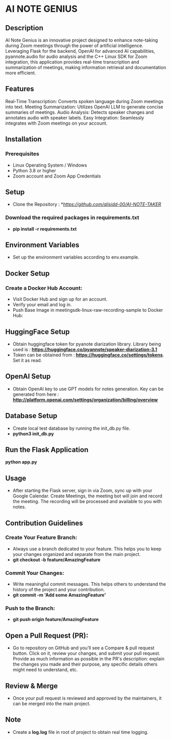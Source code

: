 #  AI NOTE GENIUS

## Description
AI Note Genius is an innovative project designed to enhance note-taking during Zoom meetings through the power of artificial intelligence. Leveraging Flask for the backend, OpenAI for advanced AI capabilities, pyannote.audio for audio analysis and the C++ Linux SDK for Zoom integration, this application provides real-time transcription and summarization of meetings, making information retrieval and documentation more efficient.

## Features
Real-Time Transcription: Converts spoken language during Zoom meetings into text.
Meeting Summarization: Utilizes OpenAI LLM to generate concise summaries of meetings.
Audio Analysis: Detects speaker changes and annotates audio with speaker labels.
Easy Integration: Seamlessly integrates with Zoom meetings on your account.

## Installation
### Prerequisites
- Linux Operating System / Windows
- Python 3.8 or higher
- Zoom account and Zoom App Credentials

## Setup

- Clone the Repository : **https://github.com/alisidd-00/AI-NOTE-TAKER*

### Download the required packages in requirements.txt

- **pip install -r requirements.txt**

## Environment Variables

- Set up the environment variables according to env.example.

## Docker Setup

### Create a Docker Hub Account:

- Visit Docker Hub and sign up for an account.
- Verify your email and log in.
- Push Base Image in meetingsdk-linux-raw-recording-sample to Docker Hub:

## HuggingFace Setup
- Obtain huggingface token for pyanote diarization library. Library being used is : **https://huggingface.co/pyannote/speaker-diarization-3.1**
- Token can be obtained from : **https://huggingface.co/settings/tokens**. Set it as read.

## OpenAI Setup
- Obtain OpenAI key to use GPT models for notes generation. Key can be generated from here : **http://platform.openai.com/settings/organization/billing/overview**

## Database Setup
- Create local test database by running the init_db.py file. 
- **python3 init_db.py**

## Run the Flask Application

**python app.py**

## Usage
- After starting the Flask server, sign in via Zoom, sync up with your Google Calendar. Create Meetings, the meeting bot will join and record the meeting. The recording will be processed and available to you with notes.

## Contribution Guidelines

### Create Your Feature Branch:
- Always use a branch dedicated to your feature. This helps you to keep your changes organized and separate from the main project.
- **git checkout -b feature/AmazingFeature**
### Commit Your Changes:
- Write meaningful commit messages. This helps others to understand the history of the project and your contribution.
- **git commit -m 'Add some AmazingFeature'**
### Push to the Branch:
- **git push origin feature/AmazingFeature**
## Open a Pull Request (PR):
- Go to repository on GitHub and you’ll see a Compare & pull request button. Click on it, review your changes, and submit your pull request. Provide as much information as possible in the PR's description: explain the changes you made and their purpose, any specific details others might need to understand, etc.

## Review & Merge 
- Once your pull request is reviewed and approved by the maintainers, it can be merged into the main project.

## Note
-  Create a **log.log** file in root of project to obtain real time logging.
